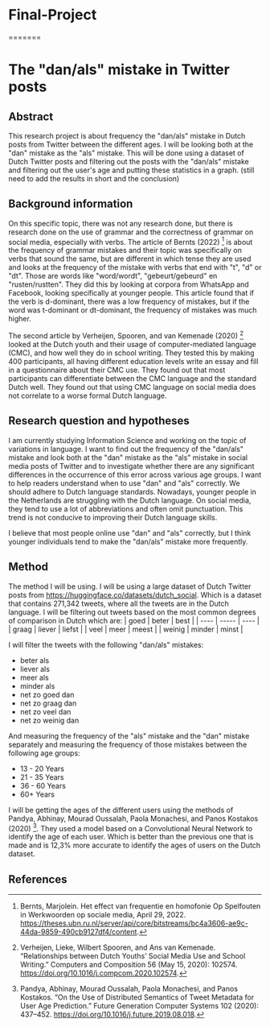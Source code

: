 # Final-Project
=======
# The "dan/als" mistake in Twitter posts

## Abstract 
This research project is about frequency the "dan/als" mistake in Dutch posts from Twitter between the different ages. I will be looking both at the "dan" mistake as the "als" mistake. This will be done using a dataset of Dutch Twitter posts and filtering out the posts with the "dan/als" mistake and filtering out the user's age and putting these statistics in a graph. (still need to add the results in short and the conclusion)

## Background information
On this specific topic, there was not any research done, but there is research done on the use of grammar and the correctness of grammar on social media, especially with verbs. The article of Bernts (2022) [^1] is about the frequency of grammar mistakes and their topic was specifically on verbs that sound the same, but are different in which tense they are used and looks at the frequency of the mistake with verbs that end with "t", "d" or "dt". Those are words like "word/wordt", "gebeurt/gebeurd" en "rusten/rustten". They did this by looking at corpora from WhatsApp and Facebook, looking specifically at younger people. This article found that if the verb is d-dominant, there was a low frequency of mistakes, but if the word was t-dominant or dt-dominant, the frequency of mistakes was much higher.

The second article by Verheijen, Spooren, and van Kemenade (2020) [^3] looked at the Dutch youth and their usage of computer-mediated language (CMC), and how well they do in school writing. They tested this by making 400 participants, all having different education levels write an essay and fill in a questionnaire about their CMC use. They found out that most participants can differentiate between the CMC language and the standard Dutch well. They found out that using CMC language on social media does not correlate to a worse formal Dutch language.

## Research question and hypotheses
I am currently studying Information Science and working on the topic of variations in language. I want to find out the frequency of the "dan/als" mistake and look both at the "dan" mistake as the "als" mistake in social media posts of Twitter and to investigate whether there are any significant differences in the occurrence of this error across various age groups. I want to help readers understand when to use "dan" and "als" correctly. We should adhere to Dutch language standards. Nowadays, younger people in the Netherlands are struggling with the Dutch language. On social media, they tend to use a lot of abbreviations and often omit punctuation. This trend is not conducive to improving their Dutch language skills.

I believe that most people online use "dan" and "als" correctly, but I think younger individuals tend to make the "dan/als" mistake more frequently.

## Method
The method I will be using. I will be using a large dataset of Dutch Twitter posts from https://huggingface.co/datasets/dutch_social. Which is a dataset that contains 271,342 tweets, where all the tweets are in the Dutch language. I will be filtering out tweets based on the most common degrees of comparison in Dutch which are: 
| goed | beter | best |
| ---- | ----- | ---- | 
| graag | liever | liefst |
| veel | meer | meest |
| weinig | minder | minst |

I will filter the tweets with the following "dan/als" mistakes:
* beter als 
* liever als 
* meer als 
* minder als
* net zo goed dan
* net zo graag dan
* net zo veel dan
* net zo weinig dan

And measuring the frequency of the "als" mistake and the "dan" mistake separately and measuring the frequency of those mistakes between the following age groups:
* 13 - 20 Years
* 21 - 35 Years
* 36 - 60 Years
* 60+ Years

I will be getting the ages of the different users using the methods of Pandya, Abhinay, Mourad Oussalah, Paola Monachesi, and Panos Kostakos (2020) [^2]. They used a model based on a Convolutional Neural Network to identify the age of each user. Which is better than the previous one that is made and is 12,3% more accurate to identify the ages of users on the Dutch dataset.

## References
[^1]: Bernts, Marjolein. Het effect van frequentie en homofonie Op Spelfouten in Werkwoorden op sociale media, April 29, 2022. https://theses.ubn.ru.nl/server/api/core/bitstreams/bc4a3606-ae9c-44da-9859-490cb9127df4/content. 
[^2]: Pandya, Abhinay, Mourad Oussalah, Paola Monachesi, and Panos Kostakos. “On the Use of Distributed Semantics of Tweet Metadata for User Age Prediction.” Future Generation Computer Systems 102 (2020): 437–452. https://doi.org/10.1016/j.future.2019.08.018. 
[^3]: Verheijen, Lieke, Wilbert Spooren, and Ans van Kemenade. “Relationships between Dutch Youths’ Social Media Use and School Writing.” Computers and Composition 56 (May 15, 2020): 102574. https://doi.org/10.1016/j.compcom.2020.102574.
        